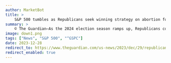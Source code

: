 ```yaml
---
author: MarketBot
title: >
    S&P 500 tumbles as Republicans seek winning strategy on abortion for 2024
summary: >
    © The Guardian—As the 2024 election season ramps up, Republicans continue to struggle to find a winning national strategy on the flashpoint issue of abortion – where restricting the procedure has animated the conservative movement for half a century but tormented the party since the fall of Roe.
image: down1.png
tags: ["News", "S&P 500", "^GSPC"]
date: 2023-12-28
redirect_to: https://www.theguardian.com/us-news/2023/dec/29/republicans-democrats-abortion-plans-election-2024-trump-biden
redirect_enabled: true
---
```

